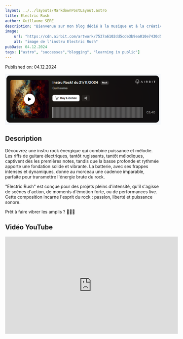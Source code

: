 ```yaml
---
layout: ../../layouts/MarkdownPostLayout.astro
title: Electric Rush
author: Guillaume SERE
description: "Bienvenue sur mon blog dédié à la musique et à la créativité ! Vous y trouverez mes instrumentales réalisées avec le logiciel Airbit.Instru réalisé avec le logiciel [AirBit](https://www.airbit.com)"
image:
    url: "https://cdn.airbit.com/artwork/7537a6102dd5cde3b9ea010e7430d508@300x.jpg"
    alt: "image de l'instru Electric Rush"
pubDate: 04.12.2024
tags: ["astro", "successes","blogging", "learning in public"]
---
```

Published on: 04.12.2024

![Image de mon projet](../../images/img8.png)

## Description
Découvrez une instru rock énergique qui combine puissance et mélodie. Les riffs de guitare électriques, tantôt rugissants, tantôt mélodiques, captivent dès les premières notes, tandis que la basse profonde et rythmée apporte une fondation solide et vibrante. La batterie, avec ses frappes intenses et dynamiques, donne au morceau une cadence imparable, parfaite pour transmettre l'énergie brute du rock.

"Electric Rush" est conçue pour des projets pleins d'intensité, qu'il s'agisse de scènes d'action, de moments d'émotion forte, ou de performances live. Cette composition incarne l'esprit du rock : passion, liberté et puissance sonore.

Prêt à faire vibrer les amplis ? 🎸🥁🔥

## Vidéo YouTube

<iframe width="560" height="315" src="https://www.youtube.com/embed/Y7G-cgrIYG0?si=RF-1A33oqyUFI4Jy" title="YouTube video player" frameborder="0" allow="accelerometer; autoplay; clipboard-write; encrypted-media; gyroscope; picture-in-picture; web-share" referrerpolicy="strict-origin-when-cross-origin" allowfullscreen></iframe>
